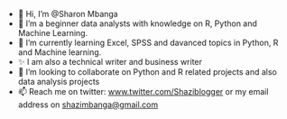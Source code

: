- 👋 Hi, I’m @Sharon Mbanga
- 👀 I’m a beginner data analysts with knowledge on R, Python and Machine Learning.
- 🌱 I’m currently learning Excel, SPSS and davanced topics in Python, R and Machine learning.
- ✨  I am also a technical writer and business writer
- 💞️ I’m looking to collaborate on Python and R related projects and also data analysis projects
- 📫 Reach me on twitter: www.twitter.com/Shaziblogger or my email address on shazimbanga@gmail.com

<!---
Sharon-coder-hash/Sharon-coder-hash is a ✨ special ✨ repository because its `README.md` (this file) appears on your GitHub profile.
You can click the Preview link to take a look at your changes.
--->
